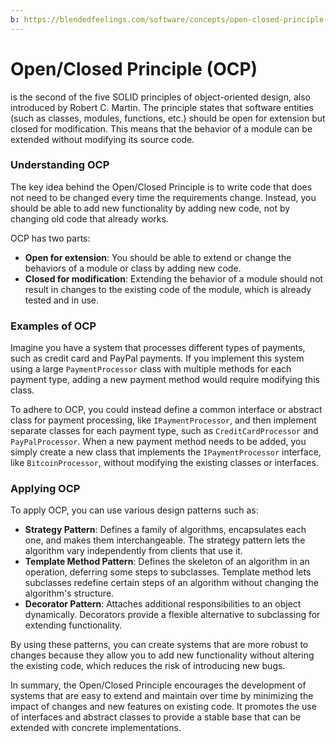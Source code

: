 ```yaml
---
b: https://blendedfeelings.com/software/concepts/open-closed-principle-ocp.md
---
```


# Open/Closed Principle (OCP) 
is the second of the five SOLID principles of object-oriented design, also introduced by Robert C. Martin. The principle states that software entities (such as classes, modules, functions, etc.) should be open for extension but closed for modification. This means that the behavior of a module can be extended without modifying its source code.

### Understanding OCP

The key idea behind the Open/Closed Principle is to write code that does not need to be changed every time the requirements change. Instead, you should be able to add new functionality by adding new code, not by changing old code that already works.

OCP has two parts:
- **Open for extension**: You should be able to extend or change the behaviors of a module or class by adding new code.
- **Closed for modification**: Extending the behavior of a module should not result in changes to the existing code of the module, which is already tested and in use.

### Examples of OCP

Imagine you have a system that processes different types of payments, such as credit card and PayPal payments. If you implement this system using a large `PaymentProcessor` class with multiple methods for each payment type, adding a new payment method would require modifying this class.

To adhere to OCP, you could instead define a common interface or abstract class for payment processing, like `IPaymentProcessor`, and then implement separate classes for each payment type, such as `CreditCardProcessor` and `PayPalProcessor`. When a new payment method needs to be added, you simply create a new class that implements the `IPaymentProcessor` interface, like `BitcoinProcessor`, without modifying the existing classes or interfaces.

### Applying OCP

To apply OCP, you can use various design patterns such as:

- **Strategy Pattern**: Defines a family of algorithms, encapsulates each one, and makes them interchangeable. The strategy pattern lets the algorithm vary independently from clients that use it.
- **Template Method Pattern**: Defines the skeleton of an algorithm in an operation, deferring some steps to subclasses. Template method lets subclasses redefine certain steps of an algorithm without changing the algorithm's structure.
- **Decorator Pattern**: Attaches additional responsibilities to an object dynamically. Decorators provide a flexible alternative to subclassing for extending functionality.

By using these patterns, you can create systems that are more robust to changes because they allow you to add new functionality without altering the existing code, which reduces the risk of introducing new bugs.

In summary, the Open/Closed Principle encourages the development of systems that are easy to extend and maintain over time by minimizing the impact of changes and new features on existing code. It promotes the use of interfaces and abstract classes to provide a stable base that can be extended with concrete implementations.
